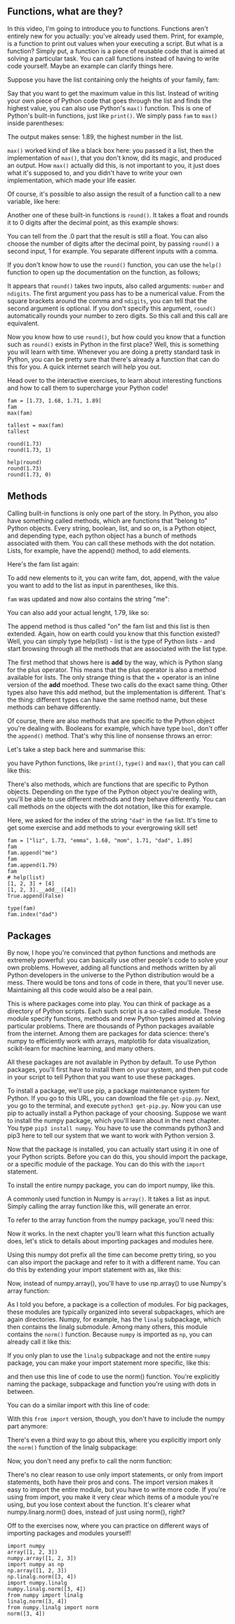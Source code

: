 ## Functions, what are they?

In this video, I'm going to introduce you to functions. Functions aren't entirely new for you actually: you've already used them. Print, for example, is a function to print out values when your executing a script. But what is a function? Simply put, a function is a piece of reusable code that is aimed at solving a particular task. You can call functions instead of having to write code yourself. Maybe an example can clarify things here.

Suppose you have the list containing only the heights of your family, fam:

Say that you want to get the maximum value in this list. Instead of writing your own piece of Python code that goes through the list and finds the highest value, you can also use Python's `max()` function. This is one of Python's built-in functions, just like `print()`. We simply pass `fam` to `max()` inside parentheses:

The output makes sense: 1.89, the highest number in the list. 

`max()` worked kind of like a black box here: you passed it a list, then the implementation of `max()`, that you don't know, did its magic, and produced an output. How `max()` actually did this, is not important to you, it just does what it's supposed to, and you didn't have to write your own implementation, which made your life easier.

Of course, it's possible to also assign the result of a function call to a new variable, like here:

Another one of these built-in functions is `round()`. It takes a float and rounds it to 0 digits after the decimal point, as this example shows:


You can tell from the .0 part that the result is still a float. You can also choose the number of digits after the decimal point, by passing   `round()` a second input, 1 for example. You separate different inputs with a comma.

If you don't know how to use the `round()` function, you can use the `help()` function to open up the documentation on the function, as follows; 

It appears that `round()` takes two inputs, also called arguments: `number` and `ndigits`. The first argument you pass has to be a numerical value. From the square brackets around the comma and `ndigits`, you can tell that the second argument is optional. If you don't specify this argument, `round()` automatically rounds your number to zero digits. So this call <PAUSE> and this call <PAUSE> are equivalent.

Now you know how to use `round()`, but how could you know that a function such as `round()` exists in Python in the first place? Well, this is something you will learn with time. Whenever you are doing a pretty standard task in Python, you can be pretty sure that there's already a function that can do this for you. A quick internet search will help you out.

Head over to the interactive exercises, to learn about interesting functions and how to call them to supercharge your Python code!

```
fam = [1.73, 1.68, 1.71, 1.89]
fam
max(fam)

tallest = max(fam)
tallest

round(1.73)
round(1.73, 1)

help(round)
round(1.73)
round(1.73, 0)
```

## Methods

Calling built-in functions is only one part of the story. In Python, you also have something called methods, which are functions that "belong to" Python objects. Every string, boolean, list, and so on, is a Python object, and depending type, each python object has a bunch of methods associated with them. You can call these methods with the dot notation. Lists, for example, have the append() method, to add elements. 

Here's the fam list again:

To add new elements to it, you can write fam, dot, append, with the value you want to add to the list as input in parentheses, like this.

`fam` was updated and now also contains the string "me":

You can also add your actual lenght, 1.79, like so:

The append method is thus called "on" the fam list and this list is then extended. Again, how on earth could you know that this function existed? Well, you can simply type help(list) - list is the type of Python lists - and start browsing through all the methods that are associated with the list type.

The first method that shows here is __add__ by the way, which is Python slang for the plus operator. This means that the plus operator is also a method available for lists. The only strange thing is that the + operator is an inline version of the __add__ moethod. These two calls do the exact same thing. Other types also have this add method, but the implementation is different. That's the thing: different types can have the same method name, but these methods can behave differently.

Of course, there are also methods that are specific to the Python object you're dealing with. Booleans for example, which have type `bool`, don't offer the `append()` method. That's why this line of nonsense throws an error:

Let's take a step back here and summarise this: 

you have Python functions, like `print()`, `type()` and `max()`, that you can call like this:

There's also methods, which are functions that are specific to Python objects. Depending on the type of the Python object you're dealing with, you'll be able to use different methods and they behave differently. You can call methods _on_ the objects with the dot notation, like this for example.

Here, we asked for the index of the string `"dad"` in the `fam` list.
It's time to get some exercise and add methods to your evergrowing skill set!

```
fam = ["liz", 1.73, "emma", 1.68, "mom", 1.71, "dad", 1.89]
fam
fam.append("me")
fam
fam.append(1.79)
fam
# help(list)
[1, 2, 3] + [4]
[1, 2, 3].__add__([4])
True.append(False)

type(fam)
fam.index("dad")
```

## Packages

By now, I hope you're convinced that python functions and methods are extremely powerful: you can basically use other people's code to solve your own problems. However, adding all functions and methods written by all Python developers in the universe to the Python distribution would be a mess. There would be tons and tons of code in there, that you'll never use. Maintaining all this code would also be a real pain.

This is where packages come into play. You can think of package as a directory of Python scripts. Each such script is a so-called module. These module specify functions, methods and new Python types aimed at solving particular problems. There are thousands of Python packages available from the internet. Among them are packages for data science: there's numpy to efficiently work with arrays, matplotlib for data visualization, scikit-learn for machine learning, and many others.

All these packages are not available in Python by default. To use Python packages, you'll first have to install them on your system, and then put code in your script to tell Python that you want to use these packages.

To install a package, we'll use pip, a package maintenance system for Python. If you go to this URL, you can download the file `get-pip.py`. Next, you go to the terminal, and execute `python3 get-pip.py`. Now you can use pip to actually install a Python package of your choosing. Suppose we want to install the numpy package, which you'll learn about in the next chapter. You type `pip3 install numpy`. You have to use the commands python3 and pip3 here to tell our system that we want to work with Python version 3.

Now that the package is installed, you can actually start using it in one of your Python scripts. Before you can do this, you should import the package, or a specific module of the package. You can do this with the `import` statement.

To install the entire numpy package, you can do import numpy, like this.

A commonly used function in Numpy is `array()`. It takes a list as input. Simply calling the array function like this, will generate an error.

To refer to the array function from the numpy package, you'll need this:

Now it works. In the next chapter you'll learn what this function actually does, let's stick to details about importing packages and modules here.

Using this numpy dot prefix all the time can become pretty tiring, so you can also import the package and refer to it with a different name. You can do this by extending your import statement with as, like this:

Now, instead of numpy.array(), you'll have to use np.array() to use Numpy's array function:

As I told you before, a package is a collection of modules. For big packages, these modules are typically organized into several subpackages, which are again directories. Numpy, for example, has the `linalg` subpackage, which then contains the linalg submodule. Among many others, this module contains the `norm()` function. Because `numpy` is imported as `np`, you can already call it like this:

If you only plan to use the `linalg` subpackage and not the entire `numpy` package, you can make your import statement more specific, like this:

and then use this line of code to use the norm() function. You're explicitly naming the package, subpackage and function you're using with dots in between.

You can do a similar import with this line of code:

With this `from import` version, though, you don't have to include the numpy part anymore:

There's even a third way to go about this, where you explicitly import only the `norm()` function of the linalg subpackage:

Now, you don't need any prefix to call the norm function:

There's no clear reason to use only import statements, or only from import statements, both have their pros and cons. The import version makes it easy to import the entire module, but you have to write more code. If you're using from import, you make it very clear which items of a module you're using, but you lose context about the function. It's clearer what numpy.linarg.norm() does, instead of just using norm(), right?

Off to the exercises now, where you can practice on different ways of importing packages and modules yourself!

```
import numpy
array([1, 2, 3])
numpy.array([1, 2, 3])
import numpy as np
np.array([1, 2, 3])
np.linalg.norm([3, 4])
import numpy.linalg
numpy.linalg.norm([3, 4])
from numpy import linalg
linalg.norm([3, 4])
from numpy.linalg import norm
norm([3, 4])
```


